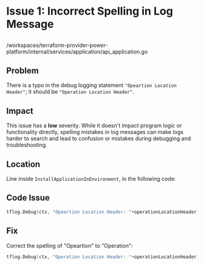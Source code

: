 # Issue 1: Incorrect Spelling in Log Message

##

/workspaces/terraform-provider-power-platform/internal/services/application/api_application.go

## Problem

There is a typo in the debug logging statement `"Opeartion Location Header"`; it should be `"Operation Location Header"`.

## Impact

This issue has a **low** severity. While it doesn't impact program logic or functionality directly, spelling mistakes in log messages can make logs harder to search and lead to confusion or mistakes during debugging and troubleshooting.

## Location

Line inside `InstallApplicationInEnvironment`, in the following code:

## Code Issue

```go
tflog.Debug(ctx, "Opeartion Location Header: "+operationLocationHeader)
```

## Fix

Correct the spelling of "Opeartion" to "Operation":

```go
tflog.Debug(ctx, "Operation Location Header: "+operationLocationHeader)
```
